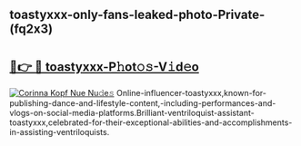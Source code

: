 ## toastyxxx-only-fans​-leaked-photo​-Private-(fq2x3)


# <h2><a href="https://mediaupload.pro?title=toastyxxx&ref=git">🔗👉 🔴 toastyxxx-P𝚑ot𝚘𝚜-V𝚒d𝚎o</a></h2>

[![Corinna Kopf Nue Nu𝚍e𝚜](https://i.imgur.com/0qMVB7G.gif)](https://mediaupload.pro?title=toastyxxx&ref=git)
Online-influencer-toastyxxx,known-for-publishing-dance-and-lifestyle-content,-including-performances-and-vlogs-on-social-media-platforms.Brilliant-ventriloquist-assistant-toastyxxx,celebrated-for-their-exceptional-abilities-and-accomplishments-in-assisting-ventriloquists.  